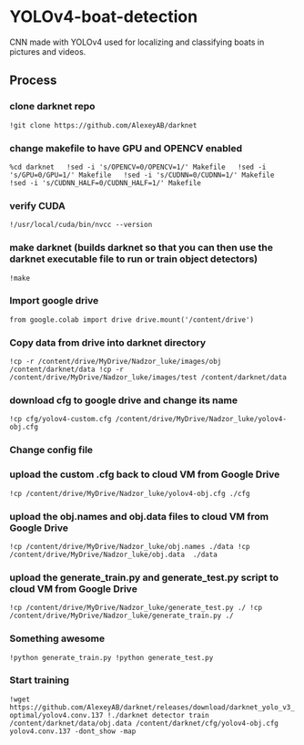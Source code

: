 # YOLOv4-boat-detection
CNN made with YOLOv4 used for localizing and classifying boats in pictures and videos.

## Process

### clone darknet repo
`!git clone https://github.com/AlexeyAB/darknet`

### change makefile to have GPU and OPENCV enabled
`%cd darknet  
!sed -i 's/OPENCV=0/OPENCV=1/' Makefile  
!sed -i 's/GPU=0/GPU=1/' Makefile  
!sed -i 's/CUDNN=0/CUDNN=1/' Makefile  
!sed -i 's/CUDNN_HALF=0/CUDNN_HALF=1/' Makefile`

### verify CUDA
`!/usr/local/cuda/bin/nvcc --version`

### make darknet (builds darknet so that you can then use the darknet executable file to run or train object detectors)
`!make`

### Import google drive
`from google.colab import drive
drive.mount('/content/drive')`

### Copy data from drive into darknet directory
`!cp -r /content/drive/MyDrive/Nadzor_luke/images/obj /content/darknet/data
!cp -r /content/drive/MyDrive/Nadzor_luke/images/test /content/darknet/data`

### download cfg to google drive and change its name
`!cp cfg/yolov4-custom.cfg /content/drive/MyDrive/Nadzor_luke/yolov4-obj.cfg`

### Change config file

### upload the custom .cfg back to cloud VM from Google Drive
`!cp /content/drive/MyDrive/Nadzor_luke/yolov4-obj.cfg ./cfg`

### upload the obj.names and obj.data files to cloud VM from Google Drive
`!cp /content/drive/MyDrive/Nadzor_luke/obj.names ./data
!cp /content/drive/MyDrive/Nadzor_luke/obj.data  ./data`

### upload the generate_train.py and generate_test.py script to cloud VM from Google Drive
`!cp /content/drive/MyDrive/Nadzor_luke/generate_test.py ./
!cp /content/drive/MyDrive/Nadzor_luke/generate_train.py ./`

### Something awesome
`!python generate_train.py
!python generate_test.py`

### Start training
`!wget https://github.com/AlexeyAB/darknet/releases/download/darknet_yolo_v3_optimal/yolov4.conv.137
!./darknet detector train /content/darknet/data/obj.data /content/darknet/cfg/yolov4-obj.cfg yolov4.conv.137 -dont_show -map`
